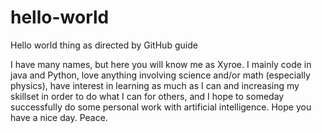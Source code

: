 # hello-world
Hello world thing as directed by GitHub guide

I have many names, but here you will know me as Xyroe. I mainly code in java and Python, love anything involving science and/or math (especially physics), have interest in learning as much as I can and increasing my skillset in order to do what I can for others, and I hope to someday successfully do some personal work with artificial intelligence. Hope you have a nice day. Peace.
